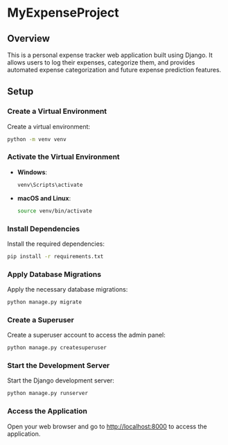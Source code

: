 # MyExpenseProject

## Overview
This is a personal expense tracker web application built using Django. It allows users to log their expenses, categorize them, and provides automated expense categorization and future expense prediction features.
## Setup

### Create a Virtual Environment 
Create a virtual environment:
```bash
python -m venv venv
```

### Activate the Virtual Environment
- **Windows**:
  ```bash
  venv\Scripts\activate
  ```
- **macOS and Linux**:
  ```bash
  source venv/bin/activate
  ```

### Install Dependencies
Install the required dependencies:
```bash
pip install -r requirements.txt
```

### Apply Database Migrations
Apply the necessary database migrations:
```bash
python manage.py migrate
```

### Create a Superuser
Create a superuser account to access the admin panel:
```bash
python manage.py createsuperuser
```

### Start the Development Server
Start the Django development server:
```bash
python manage.py runserver
```

### Access the Application
Open your web browser and go to [http://localhost:8000](http://localhost:8000) to access the application.
